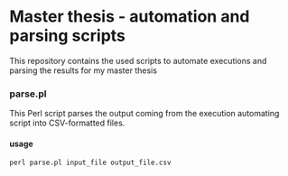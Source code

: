 # Master thesis - automation and parsing scripts

This repository contains the used scripts to automate executions and parsing the results for my master thesis

### parse.pl

This Perl script parses the output coming from the execution automating script into CSV-formatted files. 

#### usage

```
perl parse.pl input_file output_file.csv
```
